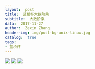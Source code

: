 ```yaml
---
layout:  post
title:  蓝桥杯大数阶乘
subtitle:  大数阶乘
data:  2017-11-27
author:  Zexin Zhang
header-img: img/post-bg-unix-linux.jpg  
catalog:  true
tags:
- 蓝桥杯
---
```

![](https://upload.cc/i/2mhxLz.png)
![](https://upload.cc/i/cs72hb.png)
![](https://upload.cc/i/zVmpfB.png)
